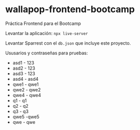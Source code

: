 # wallapop-frontend-bootcamp

Práctica Frontend para el Bootcamp

Levantar la aplicación:
`npx live-server`

Levantar Sparrest con el `db.json` que incluye este proyecto.

Ususarios y contraseñas para pruebas:

- asd1 - 123
- asd2 - 123
- asd3 - 123
- asd4 - asd4
- qwe1 - qwe1
- qwe2 - qwe2
- qwe4 - qwe4
- q1 - q1
- q2 - q2
- q3 - q3
- qwe5 -qwe5
- qwe - qwe

